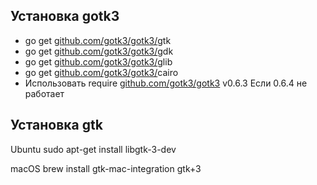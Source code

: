 ## Установка gotk3

- go get [github.com/gotk3/gotk3/](http://github.com/gotk3/gotk3/)gtk
- go get [github.com/gotk3/gotk3/](http://github.com/gotk3/gotk3/)gdk
- go get [github.com/gotk3/gotk3/](http://github.com/gotk3/gotk3/)glib
- go get [github.com/gotk3/gotk3/](http://github.com/gotk3/gotk3/)cairo
- Использовать require [github.com/gotk3/gotk3](http://github.com/gotk3/gotk3) v0.6.3 Если 0.6.4 не работает

## Установка gtk

Ubuntu
sudo apt-get install libgtk-3-dev

macOS
brew install gtk-mac-integration gtk+3
